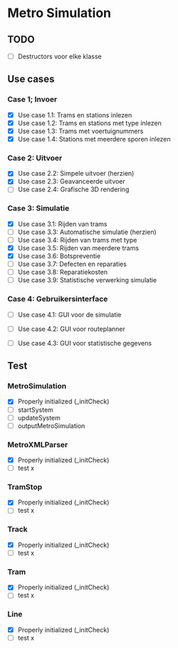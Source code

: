 # Metro Simulation

## TODO
- [ ] Destructors voor elke klasse

## Use cases

### Case 1; Invoer
-[X] Use case 1.1: Trams en stations inlezen
-[X] Use case 1.2: Trams en stations met type inlezen
-[X] Use case 1.3: Trams met voertuignummers
-[X] Use case 1.4: Stations met meerdere sporen inlezen

### Case 2: Uitvoer
-[x] Use case 2.2: Simpele uitvoer (herzien) 
-[x] Use case 2.3: Geavanceerde uitvoer 
-[ ] Use case 2.4: Grafische 3D rendering

### Case 3: Simulatie
-[X] Use case 3.1: Rijden van trams 
-[ ] Use case 3.3: Automatische simulatie (herzien)
-[ ] Use case 3.4: Rijden van trams met type
-[X] Use case 3.5: Rijden van meerdere trams
-[X] Use case 3.6: Botspreventie
-[ ] Use case 3.7: Defecten en reparaties
-[ ] Use case 3.8: Reparatiekosten
-[ ] Use case 3.9: Statistische verwerking simulatie

### Case 4: Gebruikersinterface
-[ ] Use case 4.1: GUI voor de simulatie
-[ ] Use case 4.2: GUI voor routeplanner
-[ ] Use case 4.3: GUI voor statistische gegevens


## Test
### MetroSimulation
- [x] Properly initialized (_initCheck)
- [ ] startSystem
- [ ] updateSystem
- [ ] outputMetroSimulation
### MetroXMLParser
- [x] Properly initialized (_initCheck)
- [ ] test x
### TramStop
- [x] Properly initialized (_initCheck)
- [ ] test x
### Track
- [x] Properly initialized (_initCheck)
- [ ] test x
### Tram
- [x] Properly initialized (_initCheck)
- [ ] test x
### Line
- [x] Properly initialized (_initCheck)
- [ ] test x
